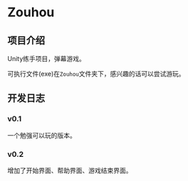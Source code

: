 #  Zouhou

## 项目介绍

Unity练手项目，弹幕游戏。

可执行文件(exe)在`Zouhou`文件夹下，感兴趣的话可以尝试游玩。

## 开发日志

### v0.1

一个勉强可以玩的版本。

### v0.2

增加了开始界面、帮助界面、游戏结束界面。